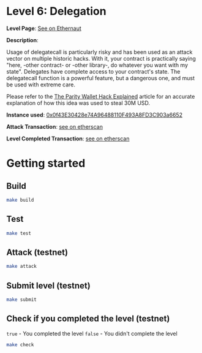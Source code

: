 # Level 6: Delegation

**Level Page**: [See on Ethernaut](https://ethernaut.openzeppelin.com/level/0x73379d8B82Fda494ee59555f333DF7D44483fD58)

**Description**:

Usage of delegatecall is particularly risky and has been used as an attack vector on multiple historic hacks. With it, your contract is practically saying "here, -other contract- or -other library-, do whatever you want with my state". Delegates have complete access to your contract's state. The delegatecall function is a powerful feature, but a dangerous one, and must be used with extreme care.

Please refer to the [The Parity Wallet Hack Explained](https://blog.openzeppelin.com/on-the-parity-wallet-multisig-hack-405a8c12e8f7) article for an accurate explanation of how this idea was used to steal 30M USD.

**Instance used**: [0x0f43E30428e74A96488110F493A8FD3C903a6652](https://sepolia.etherscan.io/address/0x0f43E30428e74A96488110F493A8FD3C903a6652)

**Attack Transaction**: [see on etherscan](https://sepolia.etherscan.io/tx/0xd912b53f931413feffe385f6da4724bc7b86a89d2c3c13c4998a4f6387a3b22f)

**Level Completed Transaction**: [see on etherscan](https://sepolia.etherscan.io/tx/0xcd583eacd2fb35d4c067497ca4c830d73e2e062b48f439d2196284b79c08e081)

# Getting started

## Build

```bash
make build
```

## Test

```bash
make test
```

## Attack (testnet)

```bash
make attack
```

## Submit level (testnet)

```bash
make submit
```

## Check if you completed the level (testnet)

`true` - You completed the level
`false` - You didn't complete the level

```bash
make check
```